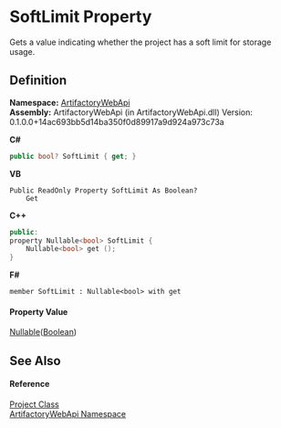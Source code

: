 # SoftLimit Property


Gets a value indicating whether the project has a soft limit for storage usage.



## Definition
**Namespace:** <a href="75b20af6-7197-02a5-e38f-f7b15eac4732">ArtifactoryWebApi</a>  
**Assembly:** ArtifactoryWebApi (in ArtifactoryWebApi.dll) Version: 0.1.0.0+14ac693bb5d14ba350f0d89917a9d924a973c73a

**C#**
``` C#
public bool? SoftLimit { get; }
```
**VB**
``` VB
Public ReadOnly Property SoftLimit As Boolean?
	Get
```
**C++**
``` C++
public:
property Nullable<bool> SoftLimit {
	Nullable<bool> get ();
}
```
**F#**
``` F#
member SoftLimit : Nullable<bool> with get
```



#### Property Value
<a href="https://learn.microsoft.com/dotnet/api/system.nullable-1" target="_blank" rel="noopener noreferrer">Nullable</a>(<a href="https://learn.microsoft.com/dotnet/api/system.boolean" target="_blank" rel="noopener noreferrer">Boolean</a>)

## See Also


#### Reference
<a href="280399b3-78c4-4653-9828-07e8d0759b57">Project Class</a>  
<a href="75b20af6-7197-02a5-e38f-f7b15eac4732">ArtifactoryWebApi Namespace</a>  
